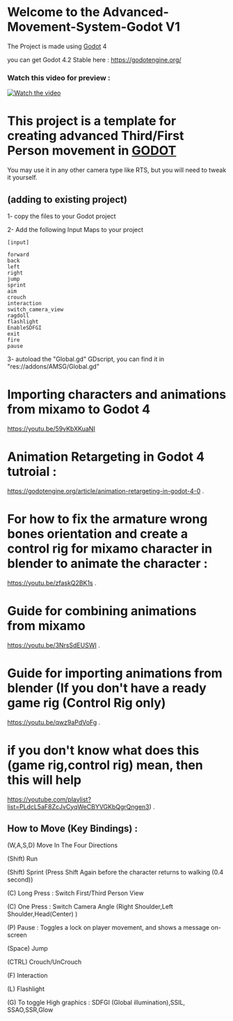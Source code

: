# Welcome to the Advanced-Movement-System-Godot V1

The Project is made using [Godot](https://github.com/godotengine/godot) 4

you can get Godot 4.2 Stable here : https://godotengine.org/

### Watch this video for preview :

[![Watch the video](https://img.youtube.com/vi/TiIriuw9s9U/hqdefault.jpg)](https://youtu.be/TiIriuw9s9U)

# This project is a template for creating advanced Third/First Person movement in [GODOT](https://github.com/godotengine/godot)
You may use it in any other camera type like RTS, but you will need to tweak it yourself.

## (adding to existing project)
1- copy the files to your Godot project 

2- Add the following Input Maps to your project

```
[input]

forward
back
left
right
jump
sprint
aim
crouch
interaction
switch_camera_view
ragdoll
flashlight
EnableSDFGI
exit
fire
pause
```

3- autoload the "Global.gd" GDscript, you can find it in "res://addons/AMSG/Global.gd"


# Importing characters and animations from mixamo to Godot 4
https://youtu.be/59vKbXKuaNI

# Animation Retargeting in Godot 4 tutroial :
https://godotengine.org/article/animation-retargeting-in-godot-4-0 .

# For how to fix the armature wrong bones orientation and create a control rig for mixamo character in blender to animate the character :
https://youtu.be/zfaskQ2BK1s .

# Guide for combining animations from mixamo
https://youtu.be/3NrsSdEUSWI .

# Guide for importing animations from blender (If you don't have a ready game rig (Control Rig only)
https://youtu.be/qwz9aPdVoFg .

# if you don't know what does this (game rig,control rig) mean, then this will help 
https://youtube.com/playlist?list=PLdcL5aF8ZcJvCyqWeCBYVGKbQgrQngen3) .


## How to Move (Key Bindings) :

(W,A,S,D) Move In The Four Directions

(Shift) Run

(Shift) Sprint (Press Shift Again before the character returns to walking (0.4 second))

(C) Long Press : Switch First/Third Person View

(C) One Press : Switch Camera Angle (Right Shoulder,Left Shoulder,Head(Center) )

(P) Pause : Toggles a lock on player movement, and shows a message on-screen

(Space) Jump

(CTRL) Crouch/UnCrouch



(F) Interaction

(L) Flashlight

(G) To toggle High graphics : SDFGI (Global illumination),SSIL, SSAO,SSR,Glow
